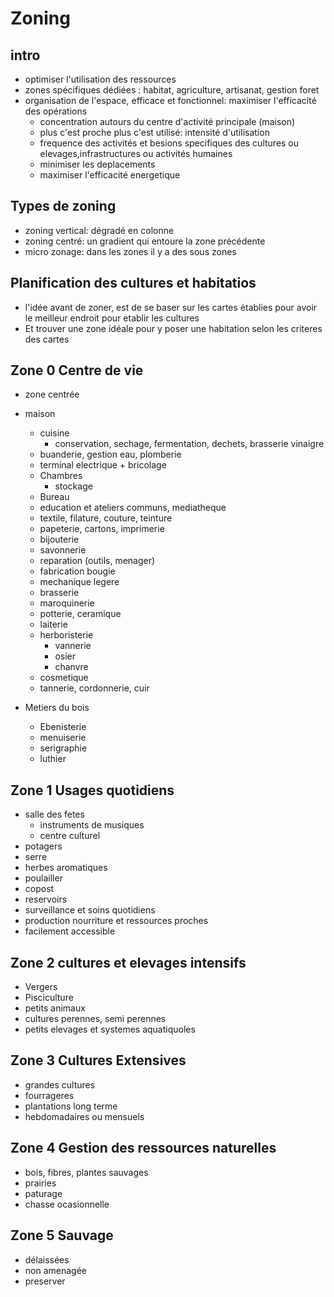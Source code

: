 # Zoning
## intro
- optimiser l'utilisation des ressources
- zones spécifiques dédiées : habitat, agriculture, artisanat, gestion foret
- organisation de l'espace, efficace et fonctionnel: maximiser l'efficacité des opérations
  - concentration autours du centre d'activité principale (maison)
  - plus c'est proche plus c'est utilisé: intensité d'utilisation
  - frequence des activités et besions specifiques des cultures ou elevages,infrastructures ou activités humaines
  - minimiser les deplacements
  - maximiser l'efficacité energetique

## Types de zoning
- zoning vertical: dégradé en colonne
- zoning centré: un gradient qui entoure la zone précédente
- micro zonage: dans les zones il y a des sous zones

## Planification des cultures et habitatios
- l'idée avant de zoner, est de se baser sur les cartes établies pour avoir le meilleur endroit pour etablir les cultures
-  Et trouver une zone idéale pour y poser une habitation selon les criteres des cartes

## Zone 0 Centre de vie
- zone centrée
- maison
  - cuisine
    - conservation, sechage, fermentation, dechets, brasserie vinaigre
  - buanderie, gestion eau, plomberie
  - terminal electrique + bricolage
  - Chambres
    - stockage
  - Bureau
  - education et ateliers communs, mediatheque
  - textile, filature, couture, teinture
  - papeterie, cartons, imprimerie
  - bijouterie
  - savonnerie
  - reparation (outils, menager)
  - fabrication bougie
  - mechanique legere
  - brasserie
  - maroquinerie
  - potterie, ceramique
  - laiterie
  - herboristerie
    - vannerie
    - osier
    - chanvre
  - cosmetique
  - tannerie, cordonnerie, cuir

- Metiers du bois
  - Ebenisterie
  - menuiserie
  - serigraphie
  - luthier

## Zone 1 Usages quotidiens
- salle des fetes
  - instruments de musiques
  - centre culturel
- potagers
- serre
- herbes aromatiques
- poulailler
- copost
- reservoirs
- surveillance et soins quotidiens
- production nourriture et ressources proches
- facilement accessible

## Zone 2 cultures et elevages intensifs
- Vergers
- Pisciculture
- petits animaux
- cultures perennes, semi perennes
- petits elevages et systemes aquatiquoles

## Zone 3 Cultures Extensives
- grandes cultures
- fourrageres
- plantations long terme
- hebdomadaires ou mensuels

## Zone 4 Gestion des ressources naturelles
- bois, fibres, plantes sauvages
- prairies
- paturage
- chasse ocasionnelle

## Zone 5 Sauvage
- délaissées
- non amenagée
- preserver
